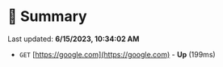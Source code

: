 # 📖 Summary
Last updated: **6/15/2023, 10:34:02 AM**

- `GET` [https://google.com](https://google.com) - **Up** (199ms)
